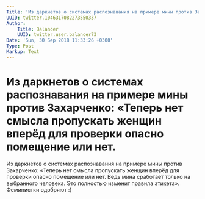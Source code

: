 ```yaml
---
Title: 'Из даркнетов о системах распознавания на примере мины против Захарченко: «Теперь нет смысла пропускать женщин вперёд для проверки опасно помещение или нет.'
UUID: twitter.1046317082273550337
Author:
    Title: Balancer
    UUID: twitter.user.balancer73
Date: 'Sun, 30 Sep 2018 11:33:26 +0300'
Type: Post
Markup: Text
---
```


# Из даркнетов о системах распознавания на примере мины против Захарченко: «Теперь нет смысла пропускать женщин вперёд для проверки опасно помещение или нет.

Из даркнетов о системах распознавания на примере мины против
Захарченко: «Теперь нет смысла пропускать женщин вперёд для
проверки опасно помещение или нет. Ведь мина сработает
только на выбранного человека. Это полностью изменит правила
этикета». Феминистки одобряют :)